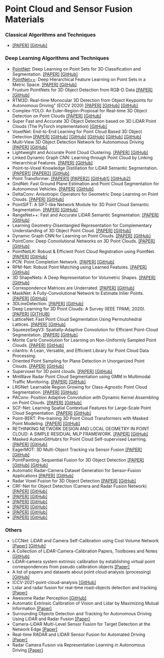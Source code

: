 # Point Cloud and Sensor Fusion Materials

### Classical Algorithms and Techniques
- [[PAPER]]() [[GitHub]]()


### Deep Learning Algorithms and Techniques
- [PointNet](https://stanford.edu/~rqi/pointnet/): Deep Learning on Point Sets for 3D Classification and Segmentation. [[PAPER]](http://arxiv.org/abs/1612.00593) [[GitHub]](https://github.com/charlesq34/pointnet)
- [PointNet++](https://stanford.edu/~rqi/pointnet2/): Deep Hierarchical Feature Learning on Point Sets in a Metric Space. [[PAPER]](https://arxiv.org/abs/1706.02413) [[GitHub]](https://github.com/charlesq34/pointnet2)
- Frustum PointNets for 3D Object Detection from RGB-D Data [[PAPER]](https://arxiv.org/pdf/1711.08488.pdf) [[GitHub]](https://github.com/charlesq34/frustum-pointnets)
- RTM3D: Real-time Monocular 3D Detection from Object Keypoints for Autonomous Driving" (ECCV 2020) [[PAPER]](https://arxiv.org/pdf/2001.03343.pdf) [[GitHub]](https://github.com/Banconxuan/RTM3D) [[GitHub]](https://github.com/maudzung/RTM3D)
- Complex-YOLO: An Euler-Region-Proposal for Real-time 3D Object Detection on Point Clouds [[PAPER]](https://arxiv.org/pdf/1803.06199.pdf) [[GitHub]](https://github.com/maudzung/Complex-YOLOv4-Pytorch)
- Super Fast and Accurate 3D Object Detection based on 3D LiDAR Point Clouds (The PyTorch implementation) [[GitHub]](https://github.com/maudzung/Super-Fast-Accurate-3D-Object-Detection)
- VoxelNet: End-to-End Learning for Point Cloud Based 3D Object Detection [[PAPER]](https://arxiv.org/pdf/1711.06396.pdf) [[GitHub]](https://github.com/qianguih/voxelnet) [[GitHub]](https://github.com/steph1793/Voxelnet) [[GitHub]](https://github.com/TUMFTM/RadarVoxelFusionNet) [[GitHub]](https://github.com/ZhihaoZhu/PointNet-Implementation-Tensorflow) [[GitHub]](https://github.com/jediofgever/PointNet_Custom_Object_Detection)
- Multi-View 3D Object Detection Network for Autonomous Driving [[PAPER]](https://arxiv.org/pdf/1611.07759) [[GitHub]](https://github.com/bostondiditeam/MV3D)
- Lightweight and Accurate Point Cloud Clustering. [[PAPER]](https://link.springer.com/article/10.1007/s10514-019-09883-y) [[GitHub]](https://github.com/yzrobot/adaptive_clustering)
- Linked Dynamic Graph CNN: Learning through Point Cloud by Linking Hierarchical Features. [[PAPER]](https://arxiv.org/pdf/1904.10014.pdf) [[GitHub]](https://github.com/KuangenZhang/ldgcnn)
- Point-to-Voxel Knowledge Distillation for LiDAR Semantic Segmentation. [[PAPER1]](https://openaccess.thecvf.com/content/CVPR2021/papers/Zhu_Cylindrical_and_Asymmetrical_3D_Convolution_Networks_for_LiDAR_Segmentation_CVPR_2021_paper.pdf)  [[PAPER2]](https://arxiv.org/pdf/2206.02099.pdf) [[GitHub]](https://github.com/cardwing/GitHubs-for-PVKD)
- Point Transformer. [[PAPER1]](https://ieeexplore.ieee.org/document/9552005) [[PAPER2]](https://openaccess.thecvf.com/content/ICCV2021/papers/Zhao_Point_Transformer_ICCV_2021_paper.pdf) [[GitHub1]](https://github.com/engelnico/point-transformer) [[GitHub2]](https://github.com/POSTECH-CVLab/point-transformer)
- GndNet: Fast Ground Plane Estimation and Point Cloud Segmentation for Autonomous Vehicles. [[PAPER]](https://hal.inria.fr/hal-02927350/document) [[GitHub]](https://github.com/anshulpaigwar/GndNet)
- DeltaConv: Anisotropic Operators for Geometric Deep Learning on Point Clouds. [[PAPER]](https://arxiv.org/pdf/2111.08799.pdf) [[GitHub]](https://github.com/rubenwiersma/deltaconv)
- PointSIFT: A SIFT-like Network Module for 3D Point Cloud Semantic Segmentation. [[PAPER]](https://arxiv.org/pdf/1807.00652.pdf) [[GitHub]](https://github.com/MVIG-SJTU/pointSIFT)
- RangeNet++: Fast and Accurate LiDAR Semantic Segmentation. [[PAPER]](https://github.com/LongruiDong/lidar-bonnetal) [[GitHub]](https://github.com/LongruiDong/lidar-bonnetal)
- Learning Geometry-Disentangled Representation for Complementary Understanding of 3D Object Point Cloud. [[PAPER]](https://arxiv.org/pdf/2012.10921.pdf) [[GitHub]](https://github.com/mutianxu/GDANet)
- Dynamic Graph CNN for Learning on Point Clouds. [[PAPER]](https://arxiv.org/pdf/1801.07829) [[GitHub]](https://github.com/WangYueFt/dgcnn)
- PointConv: Deep Convolutional Networks on 3D Point Clouds. [[PAPER]](https://arxiv.org/pdf/1811.07246) [[GitHub]](https://github.com/DylanWusee/pointconv)
- PointNetLK: Robust & Efficient Point Cloud Registration using PointNet. [[PAPER]](https://arxiv.org/pdf/1903.05711.pdf) [[GitHub]](https://github.com/hmgoforth/PointNetLK)
- PCN: Point Completion Network. [[PAPER]](https://arxiv.org/pdf/1808.00671.pdf) [[GitHub]](https://wentaoyuan.github.io/pcn)
- RPM-Net: Robust Point Matching using Learned Features. [[PAPER]](https://arxiv.org/pdf/2003.13479.pdf) [[GitHub]](https://github.com/yewzijian/RPMNet)
- 3D ShapeNets: A Deep Representation for Volumetric Shapes. [[PAPER]](https://people.csail.mit.edu/khosla/papers/cvpr2015_wu.pdf) [[GitHub]](https://github.com/zhirongw/3DShapeNets)
- Correspondence Matrices are Underrated. [[PAPER]](https://arxiv.org/pdf/2010.16085.pdf) [[GitHub]](https://github.com/tzodge/PCR-CMU)
- MaskNet: A Fully-Convolutional Network to Estimate Inlier Points. [[PAPER]](https://arxiv.org/pdf/2010.09185.pdf) [[GitHub]](https://github.com/vinits5/masknet)
- 3DLineDetection. [[PAPER]](https://arxiv.org/pdf/1901.02532.pdf) [[GitHub]](https://github.com/xiaohulugo/3DLineDetection)
- Deep Learning for 3D Point Clouds: A Survey (IEEE TPAMI, 2020). [[PAPER]](https://arxiv.org/pdf/1912.12033v2.pdf) [[GITHUB]](https://github.com/The-Learning-And-Vision-Atelier-LAVA/SoTA-Point-Cloud)
- LatticeNet: Fast Point Cloud Segmentation Using Permutohedral Lattices. [[PAPER]](https://www.ais.uni-bonn.de/videos/RSS_2020_Rosu/RSS_2020_Rosu.pdf) [[GitHub]](https://github.com/AIS-Bonn/lattice_net)
- SqueezeSegV3: Spatially-Adaptive Convolution for Efficient Point-Cloud Segmentation. [[PAPER]](https://arxiv.org/pdf/2004.01803v2.pdf) [[GitHub]](https://github.com/chenfengxu714/SqueezeSegV3)
- Monte Carlo Convolution for Learning on Non-Uniformly Sampled Point Clouds. [[PAPER]](https://arxiv.org/pdf/1806.01759v2.pdf) [[GitHub]](https://github.com/viscom-ulm/MCCNN)
- cilantro: A Lean, Versatile, and Efficient Library for Point Cloud Data Processing.
- Oriented Point Sampling for Plane Detection in Unorganized Point Clouds. [[PAPER]]() [[GitHub]]()
- Supervoxel for 3D point clouds. [[PAPER]](https://www.researchgate.net/publication/325334638_Toward_better_boundary_preserved_supervoxel_segmentation_for_3D_point_clouds) [[GitHub]](https://github.com/yblin/Supervoxel-for-3D-point-clouds)
- MmWave Radar Point Cloud Segmentation using GMM in Multimodal Traffic Monitoring. [[PAPER]](https://arxiv.org/pdf/1911.06364v3.pdf) [[GitHub]](https://github.com/radar-lab/traffic_monitoring)
- LRGNet: Learnable Region Growing for Class-Agnostic Point Cloud Segmentation. [[PAPER]](https://arxiv.org/pdf/2103.09160v1.pdf) [[GitHub]](https://github.com/jingdao/learn_region_grow)
- PAConv: Position Adaptive Convolution with Dynamic Kernel Assembling on Point Clouds. [[PAPER]](https://arxiv.org/pdf/2103.14635v2.pdf) [[GitHub]](https://github.com/CVMI-Lab/PAConv)
- SCF-Net: Learning Spatial Contextual Features for Large-Scale Point Cloud Segmentation. [[PAPER]](https://openaccess.thecvf.com/content/CVPR2021/papers/Fan_SCF-Net_Learning_Spatial_Contextual_Features_for_Large-Scale_Point_Cloud_Segmentation_CVPR_2021_paper.pdf) [[GitHub]](https://github.com/leofansq/SCF-Net)
- Point-BERT: Pre-training 3D Point Cloud Transformers with Masked Point Modeling. [[PAPER]](https://arxiv.org/pdf/2111.14819v2.pdf) [[GitHub]](https://github.com/lulutang0608/Point-BERT)
- RETHINKING NETWORK DESIGN AND LOCAL GEOMETRY IN POINT CLOUD: A SIMPLE RESIDUAL MLP FRAMEWORK. [[PAPER]](https://arxiv.org/pdf/2202.07123v1.pdf) [[GitHub]](https://github.com/ma-xu/pointmlp-pytorch)
- Masked AutoenGitHubrs for Point Cloud Self-supervised Learning. [[PAPER]](https://arxiv.org/pdf/2203.06604v2.pdf) [[GitHub]](https://github.com/Pang-Yatian/Point-MAE)
- EagerMOT: 3D Multi-Object Tracking via Sensor Fusion [[PAPER]](https://arxiv.org/pdf/2104.14682.pdf) [[GitHub]](https://github.com/aleksandrkim61/EagerMOT)
- PointPainting: Sequential Fusion for 3D Object Detection [[PAPER]](https://arxiv.org/pdf/1911.10150.pdf) [[GitHub]](https://github.com/Song-Jingyu/PointPainting) [[GitHub]](https://github.com/AmrElsersy/PointPainting)
- Automatic Radar-Camera Dataset Generation for Sensor-Fusion Applications [[PAPER]](https://repository.arizona.edu/bitstream/handle/10150/663389/AutoRadarCamera.pdf?sequence=1) [[GitHub]](https://github.com/radar-lab/autolabelling_radar)
- Radar Voxel Fusion for 3D Object Detection [[PAPER]](https://arxiv.org/pdf/2106.14087.pdf) [[GitHub]](https://github.com/TUMFTM/RadarVoxelFusionNet)
- CRF-Net for Object Detection (Camera and Radar Fusion Network) [[PAPER]](https://arxiv.org/pdf/2005.07431.pdf) [[GitHub]](https://github.com/TUMFTM/CameraRadarFusionNet)
- [[PAPER]]() [[GitHub]]()
- [[PAPER]]() [[GitHub]]()
- [[PAPER]]() [[GitHub]]()
- [[PAPER]]() [[GitHub]]()
- [[PAPER]]() [[GitHub]]()

### Others
- LCCNet: LiDAR and Camera Self-Calibration using Cost Volume Network [[Paper]](https://openaccess.thecvf.com/content/CVPR2021W/WAD/papers/Lv_LCCNet_LiDAR_and_Camera_Self-Calibration_Using_Cost_Volume_Network_CVPRW_2021_paper.pdf) [[GitHub]](https://github.com/LvXudong-HIT/LCCNet)
- A Collection of LiDAR-Camera-Calibration Papers, Toolboxes and Notes [[GitHub]](https://github.com/Deephome/Awesome-LiDAR-Camera-Calibration)
- LiDAR-camera system extrinsic calibration by establishing virtual point correspondences from pseudo calibration objects [[Paper]](https://opg.optica.org/oe/fulltext.cfm?uri=oe-28-12-18261&id=432360)
- A list of papers and datasets about point cloud analysis (processing) [[GitHub]](https://github.com/Yochengliu/awesome-point-cloud-analysis) 
- ICCV-2021-point-cloud-analysis [[GitHub]](https://github.com/cuge1995/ICCV-2021-point-cloud-analysis)
- Lidar and radar fusion for real-time road-objects detection and tracking [[Paper]](https://www.researchgate.net/publication/351860734_Lidar_and_radar_fusion_for_real-time_road-objects_detection_and_tracking)
- Awesome Radar Perception [[GitHub]](https://github.com/ZHOUYI1023/awesome-radar-perception)
- Automatic Extrinsic Calibration of Vision and Lidar by Maximizing Mutual Information [[Paper]](https://deepblue.lib.umich.edu/bitstream/handle/2027.42/112212/rob21542.pdf?sequence=1)
- Surrounding Objects Detection and Tracking for Autonomous Driving Using LiDAR and Radar Fusion [[Paper]](https://cjme.springeropen.com/articles/10.1186/s10033-021-00630-y)
- Camera-LiDAR Multi-Level Sensor Fusion for Target Detection at the Network Edge [[Paper]](https://www.ncbi.nlm.nih.gov/pmc/articles/PMC8227618/)
- Real-time RADAR and LIDAR Sensor Fusion for Automated Driving [[Paper]](https://link.springer.com/chapter/10.1007/978-981-15-1366-4_11)
- Radar Camera Fusion via Representation Learning in Autonomous Driving [[Paper]](https://openaccess.thecvf.com/content/CVPR2021W/MULA/papers/Dong_Radar_Camera_Fusion_via_Representation_Learning_in_Autonomous_Driving_CVPRW_2021_paper.pdf)